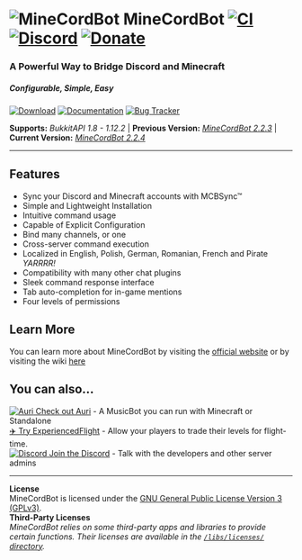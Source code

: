 # ![MineCordBot](https://vectr.com/cyrien/k3vhJlcOMS.png?width=65&height=65&select=k3vhJlcOMSpage0) __MineCordBot__ [![CI](https://travis-ci.org/CyR1en/Minecordbot.svg?branch=master)](https://travis-ci.org/CyR1en/Minecordbot) [![Discord](https://img.shields.io/discord/253637961776627712.svg)](https://discord.cyr1en.com) [![Donate](https://img.shields.io/badge/Support-Me!-blue.svg)](https://donate.cyr1en.com/)

### A Powerful Way to Bridge Discord and Minecraft
##### Configurable, Simple, Easy

[![Download](https://raw.githubusercontent.com/wiki/CyR1en/Minecordbot/_imgs/button_download.png)](https://github.com/CyR1en/Minecordbot/releases)
[![Documentation](https://raw.githubusercontent.com/wiki/CyR1en/Minecordbot/_imgs/button_documentation.png)](https://github.com/CyR1en/Minecordbot/wiki)
[![Bug Tracker](https://raw.githubusercontent.com/wiki/CyR1en/Minecordbot/_imgs/button_bug-tracker.png)](https://github.com/CyR1en/Minecordbot/issues)

__Supports:__ *BukkitAPI 1.8 - 1.12.2*  |  __Previous Version:__ *[MineCordBot 2.2.3](https://github.com/CyR1en/Minecordbot/releases/tag/v2.2.3)*  | __Current Version:__ *[MineCordBot 2.2.4](https://github.com/CyR1en/Minecordbot/releases/tag/v2.2.4)*

---
## Features
*   Sync your Discord and Minecraft accounts with MCBSync™
*   Simple and Lightweight Installation
*   Intuitive command usage
*   Capable of Explicit Configuration
*   Bind many channels, or one
*   Cross-server command execution
*   Localized in English, Polish, German, Romanian, French and Pirate *YARRRR!*
*   Compatibility with many other chat plugins
*   Sleek command response interface
*   Tab auto-completion for in-game mentions
*   Four levels of permissions

## Learn More
You can learn more about MineCordBot by visiting the [official website](https://minecordbot.cyr1en.com) or by visiting the wiki [here](https://github.com/CyR1en/Minecordbot/wiki)

## You can also...  
[![Auri](https://raw.githubusercontent.com/wiki/CyR1en/Minecordbot/_imgs/auri_16.png) Check out Auri](https://github.com/CyR1en/Project-Auri) - A MusicBot you can run with Minecraft or Standalone  
[:airplane: Try ExperiencedFlight](https://github.com/CyR1en/ExperiencedFlight) - Allow your players to trade their levels for flight-time.  
[![Discord](https://raw.githubusercontent.com/wiki/CyR1en/Minecordbot/_imgs/discord-d_16.png) Join the Discord](https://discord.gg/bETVHje) - Talk with the developers and other server admins  

---
__License__  
MineCordBot is licensed under the [GNU General Public License Version 3 (GPLv3)](https://github.com/CyR1en/Minecordbot/blob/master/LICENSE).  
__Third-Party Licenses__  
*MineCordBot relies on some third-party apps and libraries to provide certain functions. Their licenses are available in the [`/libs/licenses/` directory](https://github.com/CyR1en/Minecordbot/tree/master/libs/licenses).*
